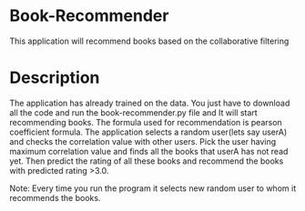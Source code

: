 # Book-Recommender
This application will recommend books based on the collaborative filtering
# Description
The application has already trained on the data. You just have to download all the code and run the book-recommender.py file and 
It will start recommending books.
The formula used for recommendation is pearson coefficient formula. The application selects a random user(lets say userA)
and checks the correlation value with other users. Pick the user having maximum correlation value and finds all the books 
that userA has not read yet. Then predict the rating of all these books and recommend the books with predicted rating >3.0.

Note:
Every time you run the program it selects new random user to whom it recommends the books.


